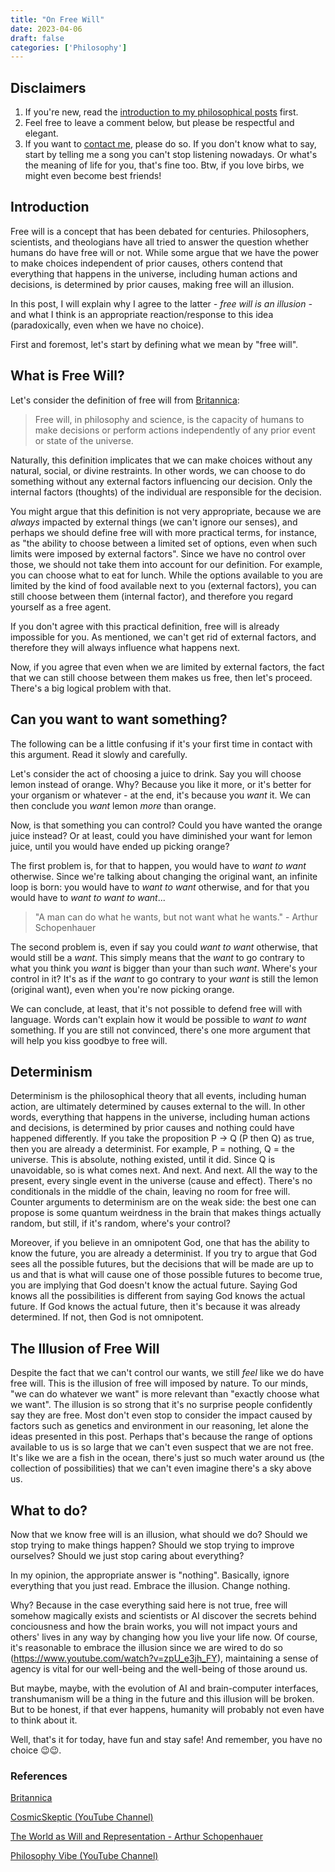 ```yaml
---
title: "On Free Will"
date: 2023-04-06
draft: false
categories: ['Philosophy']
---
```


## Disclaimers

1. If you're new, read the [introduction to my philosophical posts](/posts/intro/) first.
2. Feel free to leave a comment below, but please be respectful and elegant.
3. If you want to [contact me](mailto:kylekundev@gmail.com), please do so. If you don't know what to say, start by telling me a song you can't stop listening nowadays. Or what's the meaning of life for you, that's fine too. Btw, if you love birbs, we might even become best friends!


## Introduction

Free will is a concept that has been debated for centuries. Philosophers, scientists, and theologians have all tried to answer the question whether humans do have free will or not. While some argue that we have the power to make choices independent of prior causes, others contend that everything that happens in the universe, including human actions and decisions, is determined by prior causes, making free will an illusion.

In this post, I will explain why I agree to the latter *- free will is an illusion -* and what I think is an appropriate reaction/response to this idea (paradoxically, even when we have no choice). 

First and foremost, let's start by defining what we mean by "free will".

## What is Free Will?

Let's consider the definition of free will from [Britannica](https://www.britannica.com/topic/free-will):

> Free will, in philosophy and science, is the capacity of humans to make decisions or perform actions independently of any prior event or state of the universe.

Naturally, this definition implicates that we can make choices without any natural, social, or divine restraints. In other words, we can choose to do something without any external factors influencing our decision. Only the internal factors (thoughts) of the individual are responsible for the decision.

You might argue that this definition is not very appropriate, because we are *always* impacted by external things (we can't ignore our senses), and perhaps we should define free will with more practical terms, for instance, as "the ability to choose between a limited set of options, even when such limits were imposed by external factors". Since we have no control over those, we should not take them into account for our definition. For example, you can choose what to eat for lunch. While the options available to you are limited by the kind of food available next to you (external factors), you can still choose between them (internal factor), and therefore you regard yourself as a free agent.

If you don't agree with this practical definition, free will is already impossible for you. As mentioned, we can't get rid of external factors, and therefore they will always influence what happens next.

Now, if you agree that even when we are limited by external factors, the fact that we can still choose between them makes us free, then let's proceed. There's a big logical problem with that.

## Can you want to want something?

The following can be a little confusing if it's your first time in contact with this argument. Read it slowly and carefully.

Let's consider the act of choosing a juice to drink. Say you will choose lemon instead of orange. Why? Because you like it more, or it's better for your organism or whatever - at the end, it's because you *want* it. We can then conclude you *want* lemon *more* than orange.

Now, is that something you can control? Could you have wanted the orange juice instead? Or at least, could you have diminished your want for lemon juice, until you would have ended up picking orange?

The first problem is, for that to happen, you would have to *want to want* otherwise. Since we're talking about changing the original want, an infinite loop is born: you would have to *want to want* otherwise, and for that you would have to *want to want to want*...

> "A man can do what he wants, but not want what he wants." - Arthur Schopenhauer

The second problem is, even if say you could *want to want* otherwise, that would still be a *want*. This simply means that the *want* to go contrary to what you think you *want* is bigger than your than such *want*. Where's your control in it? It's as if the *want* to go contrary to your *want* is still the lemon (original want), even when you're now picking orange.

We can conclude, at least, that it's not possible to defend free will with language. Words can't explain how it would be possible to *want to want* something. If you are still not convinced, there's one more argument that will help you kiss goodbye to free will.

## Determinism

Determinism is the philosophical theory that all events, including human action, are ultimately determined by causes external to the will. In other words, everything that happens in the universe, including human actions and decisions, is determined by prior causes and nothing could have happened differently. If you take the proposition P -> Q (P then Q) as true, then you are already a determinist. For example, P = nothing, Q = the universe. This is absolute, nothing existed, until it did. Since Q is unavoidable, so is what comes next. And next. And next. All the way to the present, every single event in the universe (cause and effect). There's no conditionals in the middle of the chain, leaving no room for free will. Counter arguments to determinism are on the weak side: the best one can propose is some quantum weirdness in the brain that makes things actually random, but still, if it's random, where's your control?

Moreover, if you believe in an omnipotent God, one that has the ability to know the future, you are already a determinist. If you try to argue that God sees all the possible futures, but the decisions that will be made are up to us and that is what will cause one of those possible futures to become true, you are implying that God doesn't know the actual future. Saying God knows all the possibilities is different from saying God knows the actual future. If God knows the actual future, then it's because it was already determined. If not, then God is not omnipotent.

## The Illusion of Free Will

Despite the fact that we can't control our wants, we still *feel* like we do have free will. This is the illusion of free will imposed by nature. To our minds, "we can do whatever we want" is more relevant than "exactly choose what we want". The illusion is so strong that it's no surprise people confidently say they are free. Most don't even stop to consider the impact caused by factors such as genetics and environment in our reasoning, let alone the ideas presented in this post. Perhaps that's because the range of options available to us is so large that we can't even suspect that we are not free. It's like we are a fish in the ocean, there's just so much water around us (the collection of possibilities) that we can't even imagine there's a sky above us.

## What to do?

Now that we know free will is an illusion, what should we do? Should we stop trying to make things happen? Should we stop trying to improve ourselves? Should we just stop caring about everything?

In my opinion, the appropriate answer is "nothing". Basically, ignore everything that you just read. Embrace the illusion. Change nothing.

Why? Because in the case everything said here is not true, free will somehow magically exists and scientists or AI discover the secrets behind conciousness and how the brain works, you will not impact yours and others' lives in any way by changing how you live your life now. Of course, it's reasonable to embrace the illusion since we are wired to do so (https://www.youtube.com/watch?v=zpU_e3jh_FY), maintaining a sense of agency is vital for our well-being and the well-being of those around us. 

But maybe, maybe, with the evolution of AI and brain-computer interfaces, transhumanism will be a thing in the future and this illusion will be broken. But to be honest, if that ever happens, humanity will probably not even have to think about it.

Well, that's it for today, have fun and stay safe!
And remember, you have no choice 😉😉.

### References
[Britannica](https://www.britannica.com/topic/free-will)

[CosmicSkeptic (YouTube Channel)](https://www.youtube.com/watch?v=Dqj32jxOC0Y)

[The World as Will and Representation - Arthur Schopenhauer](https://en.wikipedia.org/wiki/The_World_as_Will_and_Representation)

[Philosophy Vibe (YouTube Channel)](https://www.youtube.com/watch?v=-UrOPUCBYKw)
